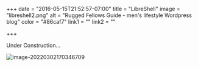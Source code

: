 +++
date = "2016-05-15T21:52:57-07:00"
title = "LibreShell"
image = "libreshell2.png"
alt = "Rugged Fellows Guide - men's lifestyle Wordpress blog"
color = "#86caf7"
link1 = ""
link2 = ""

+++

Under Construction...

![image-20220302170346709](https://s4.ax1x.com/2022/01/13/7lcNYq.jpg)